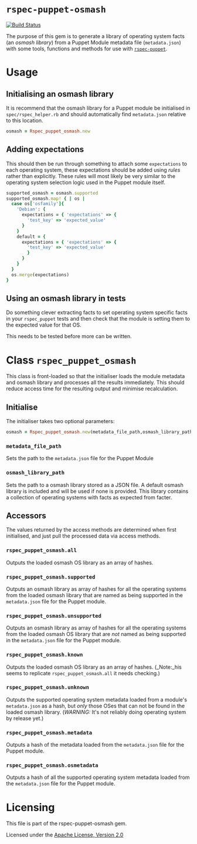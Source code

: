 # `rspec-puppet-osmash`

[![Build Status](https://travis-ci.org/Aethylred/rspec-puppet-osmash.svg?branch=master)](https://travis-ci.org/Aethylred/rspec-puppet-osmash)

The purpose of this gem is to generate a library of operating system facts (an _osmash library_) from a Puppet Module metadata file (`metadata.json`) with some tools, functions and methods for use with [`rspec-puppet`](http://rspec-puppet.com/).

# Usage

## Initialising an osmash library

It is recommend that the osmash library for a Puppet module be initialised in `spec/rspec_helper.rb` and should automatically find `metadata.json` relative to this location.

```ruby
osmash = Rspec_puppet_osmash.new
```

## Adding expectations

This should then be run through something to attach some `expectations` to each operating system, these expectations should be added using _rules_ rather than explicitly. These rules will most likely be very similar to the operating system selection logic used in the Puppet module itself.

```ruby
supported_osmash = osmash.supported
supported_osmash.map! { | os |
  case os['osfamily']{
    'Debian': {
      expectations = { 'expectations' => {
        'test_key' => 'expected_value'
      }
    }
    default = {
      expectations = { 'expectations' => {
        'test_key' => 'expected_value'
        }
      } 
    }
  }
  os.merge(expectations)
}
```

## Using an osmash library in tests

Do something clever extracting facts to set operating system specific facts in your `rspec_puppet` tests and then check that the module is setting them to the expected value for that OS. 

This needs to be tested before more can be written.

# Class `rspec_puppet_osmash`

This class is front-loaded so that the initialiser loads the module metadata and osmash library and processes all the results immediately. This should reduce access time for the resulting output and minimise recalculation.

## Initialise

The initialiser takes two optional parameters:

```ruby
osmash = Rspec_puppet_osmash.new(metadata_file_path,osmash_library_path)
```

### `metadata_file_path`

Sets the path to the `metadata.json` file for the Puppet Module

### `osmash_library_path`

Sets the path to a osmash library stored as a JSON file. A default osmash library is included and will be used if none is provided. This library contains a collection of operating systems with facts as expected from facter.

## Accessors

The values returned by the access methods are determined when first initialised, and just pull the processed data via access methods. 

### `rspec_puppet_osmash.all`

Outputs the loaded osmash OS library as an array of hashes.

### `rspec_puppet_osmash.supported`

Outputs an osmash library as array of hashes for all the operating systems from the loaded osmash library that are named as being supported in the `metadata.json` file for the Puppet module.

### `rspec_puppet_osmash.unsupported`

Outputs an osmash library as array of hashes for all the operating systems from the loaded osmash OS library that are _not_ named as being supported in the `metadata.json` file for the Puppet module.

### `rspec_puppet_osmash.known`

Outputs the loaded osmash OS library as an array of hashes. (_Note:_his seems to replicate `rspec_puppet_osmash.all` it needs checking.)

### `rspec_puppet_osmash.unknown`

Outputs the supported operating system metadata loaded from a module's `metadata.json` as a hash, but _only_ those OSes that can not be found in the loaded osmash library. (*WARNING:* It's not reliably doing operating system by release yet.)

### `rspec_puppet_osmash.metadata`

Outputs a hash of the metadata loaded from the `metadata.json` file for the Puppet module.

### `rspec_puppet_osmash.osmetadata`

Outputs a hash of all the supported operating system metadata loaded from the `metadata.json` file for the Puppet module.

# Licensing

This file is part of the rspec-puppet-osmash gem.

Licensed under the [Apache License, Version 2.0](http://www.apache.org/licenses/LICENSE-2.0)

